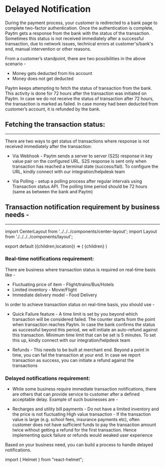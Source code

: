 # Delayed Notification


During the payment process, your customer is redirected to a bank page to complete two-factor authentication. Once the authentication is complete, Paytm gets a response from the bank with the status of the transaction. Sometimes this status is not received immediately after a successful transaction, due to network issues, technical errors at customer's/bank's end, <span >manual intervention </span>or other reasons.

From a customer’s standpoint, there are two possibilities in the above scenario - 

  * Money gets deducted from his account
  * Money does not get deducted

Paytm keeps attempting to fetch the status of transaction from the bank. This activity is done for 72 hours after the transaction was initiated on Paytm. In case we do not receive the status of transaction after 72 hours, the transaction is marked as failed. In case money had been deducted from customer’s account, it is refunded by the bank.

## Fetching the transaction status: 
---

There are two ways to get status of transactions where response is not received immediately after the transaction:

* Via Webhook - Paytm sends a server to server (S2S) response in key value pair on the configured URL. S2S response is sent only when transaction has reached a terminal state (success/fail). To configure the URL, kindly connect with our integration/helpdesk team

* Via Polling - setup a polling process after regular intervals using Transaction status API. The polling time period should be 72 hours (same as between the bank and Paytm)

## Transaction notification requirement by business needs - 
---

import CenterLayout from '../../../components/center-layout';
import Layout from './../../../components/layout';

export default ({children,location}) => (
        <Layout>
            <CenterLayout>
                {children}
            </CenterLayout>
        </Layout>
)

### Real-time notifications requirement:  

There are business where transaction status is required on real-time basis like - 

* Fluctuating price of item - Flight/trains/Bus/Hotels
* Limited inventory - Movie/Flight 
* Immediate delivery model - Food Delivery


In order to achieve transaction status on real-time basis, you should use - 
 
* Quick Failure feature - A time limit is set by you beyond which transaction will be considered failed. The counter starts from the point when transaction reaches Paytm. In case the bank confirms the status as successful beyond this period, we will initiate an auto-refund against this transaction. Minimum time limit that can be set is 5 minutes. To set this up, kindly connect with our integration/helpdesk team

* Refunds - This needs to be built at merchant end. Beyond a point in time, you can fail the transaction at your end. In case we report transaction as success, you can initiate a refund against the transactions 

### Delayed notifications requirement: 


* While some business require immediate transaction notifications, there are others that can provide service to customer after a defined acceptable delay. Example of such businesses are -

* Recharges and utility bill payments - Do not have a limited inventory and the price is not fluctuating
High value transaction - If the transaction value is large (e.g. school fees, insurance payments etc), often customer does not have sufficient funds to pay the transaction amount twice without getting a refund for the first transaction. Hence implementing quick failure or refunds would weaked user experience

Based on your business need, you can build a process to handle delayed notifications. 

import { Helmet } from "react-helmet";

<Helmet>
    <title>Paytm for Developers: Understanding Late notification of transaction</title>
</Helmet>